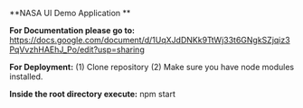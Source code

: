 **NASA UI Demo Application **

**For Documentation please go to:** 
https://docs.google.com/document/d/1UqXJdDNKk9TtWj33t6GNgkSZjqiz3PqVvzhHAEhJ_Po/edit?usp=sharing

**For Deployment:**
(1) Clone repository
(2) Make sure you have node modules installed.

**Inside the root directory execute:** npm start

